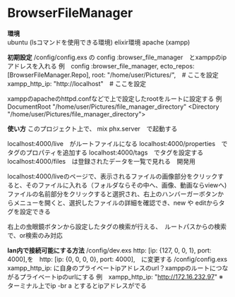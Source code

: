# BrowserFileManager

**環境**  
  ubuntu (lsコマンドを使用できる環境)
  elixir環境
  apache (xampp)

**初期設定**
  /config/config.exs の config :browser_file_manager　とxamppのipアドレスを入れる
  例　config :browser_file_manager,
        ecto_repos: [BrowserFileManager.Repo],
        root: "/home/user/Pictures/",　# ここを設定
        xampp_http_ip: "http://localhost"　# ここを設定
  
  xamppのapacheのhttpd.confなどで上で設定したrootをルートに設定する
  例　DocumentRoot "/home/user/Pictures/file_manager_directory"
      <Directory "/home/user/Pictures/file_manager_directory">

**使い方**
  このプロジェクト上で、 mix phx.server　で起動する

  localhost:4000/live　がルートファイルになる
  localhost:4000/properties　でタグのプロパティを追加する
  localhost:4000/tags　でタグを設定する
  localhost:4000/files　は登録されたデータを一覧で見れる　開発用

  localhost:4000/liveのページで、表示されるファイルの画像部分をクリックすると、そのファイルに入れる（フォルダならその中へ、画像、動画ならviewへ)
  ファイルの名前部分をクリックすると選択され、右上のハンバーガーボタンからメニューを開くと、選択したファイルの詳細を確認でき、new や editからタグを設定できる

  右上の虫眼鏡ボタンから設定したタグの検索が行える、　ルートパスからの検索で、or検索のみ対応

**lan内で接続可能にする方法**
  /config/dev.exs
    http: [ip: {127, 0, 0, 1}, port: 4000],を　http: [ip: {0, 0, 0, 0}, port: 4000],　に変更する
  /config/config.exs
    xampp_http_ip: に自身のプライベートipアドレスのurl？xamppのルートにつながるプライベートipのurlにする
    例　xampp_http_ip: "http://172.16.232.97"
    ※　ターミナル上でip -br a とするとipアドレスがでる
